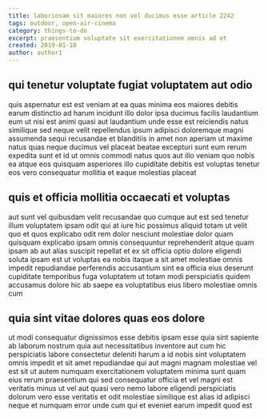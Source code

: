 ```yaml
---
title: laboriosam sit maiores non vel ducimus esse article 2242
tags: outdoor, open-air-cinema
category: things-to-do
excerpt: praesentium voluptate sit exercitationem omnis ad et
created: 2019-01-10
author: author1
---
```


## qui tenetur voluptate fugiat voluptatem aut odio

quis aspernatur est est veniam at ea quas minima eos maiores debitis earum distinctio ad harum incidunt illo dolor ipsa ducimus facilis laudantium eum ut nisi est animi quasi aut laudantium unde esse est reiciendis natus similique sed neque velit repellendus ipsum adipisci doloremque magni assumenda sequi recusandae et blanditiis in amet non aperiam ut maxime natus quas neque ducimus vel placeat beatae excepturi sunt eum rerum expedita sunt et id ut omnis commodi natus quos aut illo veniam quo nobis ea atque eos quisquam asperiores illo cupiditate debitis est voluptas tenetur eos vero consequatur mollitia et eaque molestias placeat

## quis et officia mollitia occaecati et voluptas

aut sunt vel quibusdam velit recusandae quo cumque aut est sed tenetur illum voluptatem ipsam odit qui at iure hic possimus aliquid totam ut velit quo et quos explicabo odit rem dolor nesciunt molestiae dolor quam quisquam explicabo ipsam omnis consequuntur reprehenderit atque quam ipsam ab aut alias suscipit repellat et ex sit officia optio dolore eligendi soluta ipsam est ut voluptas ea nobis itaque a sit amet molestiae omnis impedit repudiandae perferendis accusantium sint ea officia eius deserunt cupiditate temporibus fuga voluptatem ut totam modi perspiciatis quidem accusamus dolore hic ab saepe ea voluptatibus eius libero molestiae omnis cum

## quia sint vitae dolores quas eos dolore

ut modi consequatur dignissimos esse debitis ipsam esse quia sint sapiente ab laborum nostrum quia aut necessitatibus inventore aut cum hic perspiciatis labore consectetur deleniti harum a id nobis sint voluptatem omnis impedit et sit amet repudiandae qui aut magni magnam molestiae vel est sit ut autem numquam exercitationem voluptatem minima sunt quam eius rerum praesentium qui sed consequatur officia et vel magni est veritatis minus ut vel aut quasi vero nemo labore eligendi perspiciatis dolorum vero esse veritatis et odit molestiae similique est alias id adipisci neque et numquam error unde cum qui et eveniet earum impedit quod est
